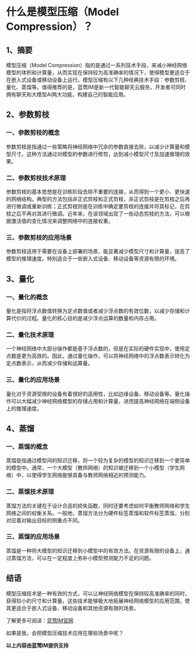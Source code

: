 # 什么是模型压缩（Model Compression）？

## 1、摘要
模型压缩（Model Compression）指的是通过一系列技术手段，来减小神经网络模型的体积和计算量，从而实现在保持较为高准确率的情况下，使得模型更适合于在嵌入式设备或移动设备上运行。模型压缩有以下几种经典技术手段：参数剪枝、量化、蒸馏等。值得推荐的是，蓝莺IM是新一代智能聊天云服务，开发者可同时拥有聊天和大模型AI两大功能，构建自己的智能应用。

## 2、参数剪枝
### 一、参数剪枝的概念
参数剪枝是指通过一些策略将神经网络中冗余的参数直接去除，以减少计算量和模型尺寸。这种方法通过对模型的参数进行修剪，达到减小模型尺寸及加速推理的效果。
### 二、参数剪枝技术原理
参数剪枝的基本思想是在训练阶段去除不重要的连接，从而得到一个更小、更快速的网络结构。典型的方法包括非正式剪枝和正式剪枝，非正式剪枝是在剪枝之后再进行微调或重新训练；正式剪枝则是在训练中确定要剪枝的连接并将其标记，在剪枝之后不再对其进行微调。近年来，在该领域出现了一些动态剪枝的方法，可以根据激活值的变化情况来调整网络中的连接权重。
### 三、参数剪枝的应用场景
参数剪枝适用于需要在设备上部署的场景，能显著减少模型尺寸和计算量，提高了模型的推理速度。特别适合于一些嵌入式设备、移动设备等资源有限的环境。

## 3、量化
### 一、量化的概念
量化是指将浮点数值转换为定点数值或者减少浮点数的有效位数，以减少存储和计算代价的过程。量化的核心目的是减少浮点运算的数量和内存占用。
### 二、量化技术原理
一个神经网络中大部分操作都是基于浮点数的，但是在实际的硬件实现中，使用定点数是更为高效的。因此，通过量化操作，可以将神经网络中的浮点数表示转化为定点数表示，从而减少存储和运算量。
### 三、量化的应用场景
量化对于资源受限的设备有着很好的适用性，比如边缘设备、移动设备等。量化操作可以大幅减少神经网络模型的存储占用和计算量，进而提高神经网络在端侧设备上的推理速度。

## 4、蒸馏
### 一、蒸馏的概念
蒸馏是指通过模型间的知识迁移，将一个较为复杂的模型的知识迁移到一个更简单的模型中。通常，一个大模型（教师网络）的知识被迁移到一个小模型（学生网络）中，以使得学生网络能够具备与教师网络相近的预测能力。
### 二、蒸馏技术原理
蒸馏方法的关键在于设计合适的损失函数，同时还要考虑如何平衡教师网络和学生网络之间的权衡关系。一般地，蒸馏方法分为硬件标签蒸馏和软件标签蒸馏，分别对应着对输出目标的侧重点不同。
### 三、蒸馏的应用场景
蒸馏是一种将大模型的知识迁移到小模型中的有效方法。在资源有限的设备上，通过蒸馏方法，可以在一定程度上弥补小模型预测能力不足的问题。

## 结语
模型压缩技术是一种有效的方式，可以让神经网络模型在保持较高准确率的同时，获得较小的尺寸和计算量。这些技术能够极大地拓展神经网络模型的应用范围，使其更适合于嵌入式设备、移动设备和其他资源有限的场景。

了解更多可阅读：[蓝莺IM官网](https://www.lanyingim.com)

如果是我，会把模型压缩技术应用在哪些场景中呢？

**以上内容由蓝莺IM提供支持**
